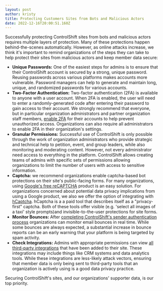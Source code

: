 ```yaml
---
layout: post
author: kristy
title: Protecting Customers Sites from Bots and Malicious Actors
date: 2022-12-16T20:00:51.160Z
---
```

Successfully protecting ControlShift sites from bots and malicious actors requires multiple layers of protection. Many of these protections happen behind-the-scenes automatically. However, as online attacks increase, we think it's important to remind organizations of the steps they can take to help protect their sites from malicious actors and keep member data secure: 

* **U﻿nique Passwords:** One of the easiest steps for admins is to ensure that their ControlShift account is secured by a strong, unique password. Reusing passwords across various platforms makes accounts more vulnerable. Password managers can help to generate and maintain long, unique, and randomized passwords for various accounts.
* **Two-Factor Authentication:** Two-factor authentication (2FA) is available to anyone with a user account. When 2﻿FA is enabled, the user will need to enter a randomly-generated code after entering their password to gain access to their account. We strongly recommend that everyone, but in particular organization administrators and partner organization staff members, [enable 2﻿FA](https://support.controlshiftlabs.com/hc/en-us/articles/206542558-Two-Factor-Authentication) for their accounts to help prevent unauthorized access. O﻿rganizations can also require all administrators to enable 2﻿FA in their organization's settings. 
* **Granular Permissions:** Successful use of ControlShift is only possible through the work of organization administrators who provide strategic and technical help to petition, event, and group leaders, while also monitoring and moderating content. However, not every administrator need access to everything in the platform. ControlShift allows creating teams of admins with specific sets of permissions allowing organizations to limit the number of users with access to sensitive information.
* **C﻿aptcha:**  we recommend organizations enable captcha-based bot protections on their site's public-facing forms. For many organizations, using [Google's free reCAPTCHA](https://support.controlshiftlabs.com/hc/en-us/articles/4405212422799-ControlShift-Google-reCAPTCHA) product is an easy solution. F﻿or  organizations concerned about potential data privacy implications from using a Google product, we also we offer the option of integrating with [hCaptcha](https://support.controlshiftlabs.com/hc/en-us/articles/5777373938959-ControlShift-hCaptcha).﻿ h﻿Captcha is a a paid tool that describes itself as a "privacy-first" captcha. Both of these tools offer visible (e.g. 'select all images of a taxi' style prompts)and invisible-to-the-user protections for site forms.
* **Monitor Bounces:** After [completing ControlShift's sender authentication process](https://support.controlshiftlabs.com/hc/en-us/articles/360001101595-Sender-Authentication-Configuration) organizations can monitor email bounces in real time. While some bounces are always expected, a substantial increase in bounce reports can be an early warning that your platform is being targeted by spam activity. 
* **Check Integrations:** Admins with appropriate permissions can view [all third-party integrations](https://support.controlshiftlabs.com/hc/en-us/articles/360001098735-Introduction-to-Integrations) that have been added to their site. These integrations may include things like CRM systems and data analytics tools. While these integrations are less-likely attack vectors, ensuring that member data is only being sent to third-party tools that an organization is actively using is a good data privacy practice.

S﻿ecuring ControlShift's sites, and our organizations' supporter data, is our top priority.